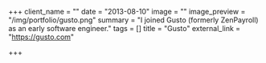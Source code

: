 +++
client_name = ""
date = "2013-08-10"
image = ""
image_preview = "/img/portfolio/gusto.png"
summary = "I joined Gusto (formerly ZenPayroll) as an early software engineer."
tags = []
title = "Gusto"
external_link = "https://gusto.com"

+++

